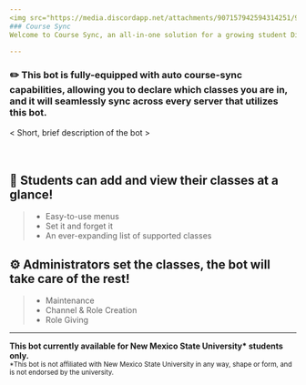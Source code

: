 ```yaml
---
<img src="https://media.discordapp.net/attachments/907157942594314251/907159920305135646/Concept_Bot_Logo_Banner_Full.png?width=1920&height=480" alt="Main Banner"></img>
### Course Sync
Welcome to Course Sync, an all-in-one solution for a growing student Discord server population.

---
```


### ✏️ This bot is fully-equipped with auto course-sync capabilities, allowing you to declare which classes you are in, and it will seamlessly sync across every server that utilizes this bot.

\< Short, brief description of the bot \>
<br><br><br>

## 📔 Students can add and view their classes at a glance!
> - Easy-to-use menus
> - Set it and forget it
> - An ever-expanding list of supported classes


## ⚙️ Administrators set the classes, the bot will take care of the rest!
> - Maintenance
> - Channel & Role Creation
> - Role Giving

---
**This bot currently available for New Mexico State University\* students only.**<br><sub>*This bot is not affiliated with New Mexico State University in any way, shape or form, and is not endorsed by the university.</sub>
